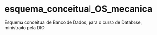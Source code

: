 # esquema_conceitual_OS_mecanica
Esquema conceitual de Banco de Dados, para o curso de Database, ministrado pela DIO.
